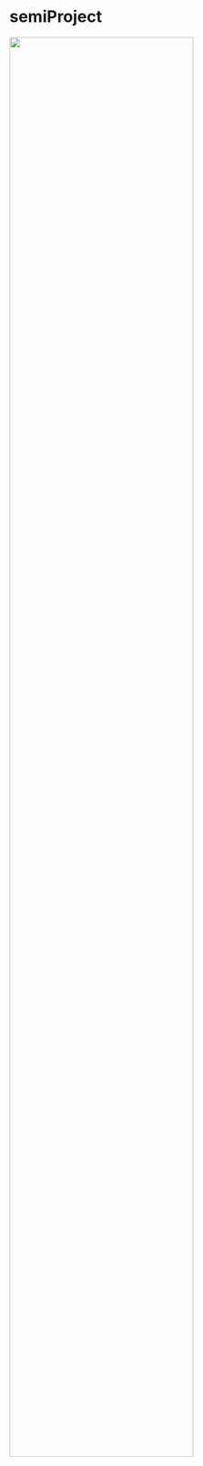 # semiProject
<img width="80%" src="https://user-images.githubusercontent.com/88969934/149363129-8b144cbb-b592-4126-b458-6934b9a9ae94.jpg"/>

